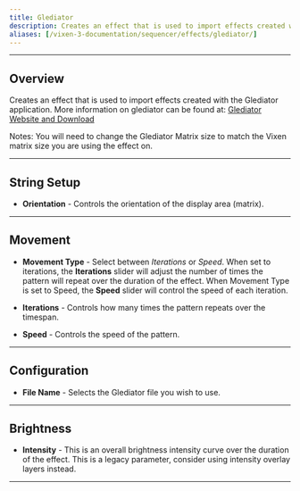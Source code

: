 ```yaml
---
title: Glediator
description: Creates an effect that is used to import effects created with the Glediator application.
aliases: [/vixen-3-documentation/sequencer/effects/glediator/]
---
```


---

## Overview

Creates an effect that is used to import effects created with the Glediator application.
More information on glediator can be found at:
[Glediator Website and Download][1]

Notes: You will need to change the Glediator Matrix size to match the Vixen matrix size you are using the effect on.

---

## String Setup
 
  * **Orientation** - Controls the orientation of the display area (matrix).
---

## Movement

* **Movement Type** - Select between _Iterations_ or _Speed_.  When set to iterations, the **Iterations** slider will adjust the number of times the pattern will repeat over the duration of the effect.
When Movement Type is set to Speed, the **Speed** slider will control the speed of each iteration.

* **Iterations** - Controls how many times the pattern repeats over the timespan.

* **Speed** - Controls the speed of the pattern.

---

## Configuration

* **File Name** - Selects the Glediator file you wish to use.

---

## Brightness

* **Intensity** - This is an overall brightness intensity curve over the duration of the effect.
                  This is a legacy parameter, consider using intensity overlay layers instead.
                 
---


 [1]: https://ledpixeltm.com/glediator-led-software/




